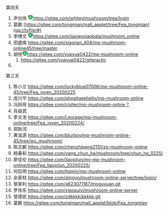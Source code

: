 第四天

1. 尹剑伟 ![img](assets/8LDO48C$8@%5BGWU0353$FOVS.png)https://gitee.com/whitey/mushroom/tree/login
2. 葛鹏 [https://gitee.com/tongmian/mall_applet/tree/Fea_tongmian](qq://txfile/#)
3. 李博文 ![img](assets/8LDO48C$8@%5BGWU0353$FOVS-1582799906963.png)https://gitee.com/jiaowoxiaobala/mushroom_online
4. 田盛南 https://gitee.com/xiaonan_404/mp-mushroom-online45/tree/master
5. 胡悦![img](assets/8LDO48C$8@%5BGWU0353$FOVS-1582804520469.png)https://gitee.com/yueyue0422/mp-mushroom-online
   1. https://gitee.com/yueyue0422/gitpractic
6. 



第三天

1.  陈小兰  https://gitee.com/luckyblue07006/mp-mushroom-online-45/tree/Fea_joven_20200225
2.  庞兴华 https://gitee.com/phxgitgeehello/mp-mushroom-online
3.  冯跃晖 https://gitee.com/cisiter/mp-mushroom-online？
4.  肖益民
5.  李文浩 https://gitee.com/Leorage/mp-mushroom-online/tree/Fea_joven_20200224/
6.  郑耿河
7.  黄滋源 https://gitee.com/blurboy/mp-mushroom-online-45/tree/wx_mushroom/
8.  陈志鹏 https://gitee.com/chenzhipeng2131/zp-mushroom-online
9.  杨春和 https://gitee.com/yang_chun_he/mushroom/tree/chun_he_0225/
10.  廖佳伦 https://gitee.com/liaojolun/my-mp-mushroom-online/tree/Fea_liaojolun_20200225/
11.  何启明 https://gitee.com/hqmin/mp-mushroom-online
12.  余家柱 https://gitee.com/qingyo/mushroom-online-server/tree/login/
13.  黎家利  https://gitee.com/a623071187/moguyuan.git
14.  罗伟东  https://gitee.com/xiaosuiyi/mushroom-online-server
15.  曾德凯  https://gitee.com/zdkkkk/kkkkk.git 
16.  葛鹏 https://gitee.com/tongmian/mall_applet/blob/Fea_tongmian

 

